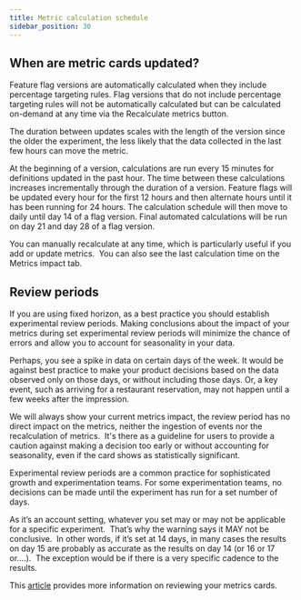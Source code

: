```yaml
---
title: Metric calculation schedule
sidebar_position: 30
---
```


## When are metric cards updated?

Feature flag versions are automatically calculated when they include percentage targeting rules. Flag versions that do not include percentage targeting rules will not be automatically calculated but can be calculated on-demand at any time via the Recalculate metrics button.

The duration between updates scales with the length of the version since the older the experiment, the less likely that the data collected in the last few hours can move the metric. 

At the beginning of a version, calculations are run every 15 minutes for definitions updated in the past hour. The time between these calculations increases incrementally through the duration of a version. Feature flags will be updated every hour for the first 12 hours and then alternate hours until it has been running for 24 hours. The calculation schedule will then move to daily until day 14 of a flag version. Final automated calculations will be run on day 21 and day 28 of a flag version.  

You can manually recalculate at any time, which is particularly useful if you add or update metrics.  You can also see the last calculation time on the Metrics impact tab.

## Review periods

If you are using fixed horizon, as a best practice you should establish experimental review periods. Making conclusions about the impact of your metrics during set experimental review periods will minimize the chance of errors and allow you to account for seasonality in your data.

Perhaps, you see a spike in data on certain days of the week. It would be against best practice to make your product decisions based on the data observed only on those days, or without including those days. Or, a key event, such as arriving for a restaurant reservation, may not happen until a few weeks after the impression.

We will always show your current metrics impact, the review period has no direct impact on the metrics, neither the ingestion of events nor the recalculation of metrics.  It's there as a guideline for users to provide a caution against making a decision too early or without accounting for seasonality, even if the card shows as statistically significant.  

Experimental review periods are a common practice for sophisticated growth and experimentation teams. For some experimentation teams, no decisions can be made until the experiment has run for a set number of days.

As it’s an account setting, whatever you set may or may not be applicable for a specific experiment.  That’s why the warning says it MAY not be conclusive.  In other words, if it’s set at 14 days, in many cases the results on day 15 are probably as accurate as the results on day 14 (or 16 or 17 or….).  The exception would be if there is a very specific cadence to the results.

This [article](https://help.split.io/hc/en-us/articles/360021867572-Reviewing-metrics-during-an-experiment) provides more information on reviewing your metrics cards.